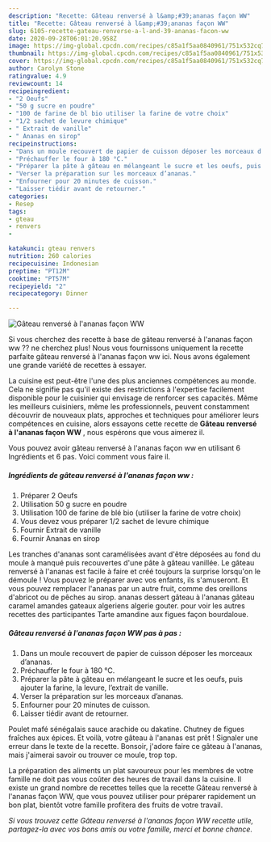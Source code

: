 ```yaml
---
description: "Recette: Gâteau renversé à l&amp;#39;ananas façon WW"
title: "Recette: Gâteau renversé à l&amp;#39;ananas façon WW"
slug: 6105-recette-gateau-renverse-a-l-and-39-ananas-facon-ww
date: 2020-09-28T06:01:20.958Z
image: https://img-global.cpcdn.com/recipes/c85a1f5aa0840961/751x532cq70/gateau-renverse-a-lananas-facon-ww-photo-principale-de-la-recette.jpg
thumbnail: https://img-global.cpcdn.com/recipes/c85a1f5aa0840961/751x532cq70/gateau-renverse-a-lananas-facon-ww-photo-principale-de-la-recette.jpg
cover: https://img-global.cpcdn.com/recipes/c85a1f5aa0840961/751x532cq70/gateau-renverse-a-lananas-facon-ww-photo-principale-de-la-recette.jpg
author: Carolyn Stone
ratingvalue: 4.9
reviewcount: 14
recipeingredient:
- "2 Oeufs"
- "50 g sucre en poudre"
- "100 de farine de bl bio utiliser la farine de votre choix"
- "1/2 sachet de levure chimique"
- " Extrait de vanille"
- " Ananas en sirop"
recipeinstructions:
- "Dans un moule recouvert de papier de cuisson déposer les morceaux d’ananas."
- "Préchauffer le four à 180 °C."
- "Préparer la pâte à gâteau en mélangeant le sucre et les oeufs, puis ajouter la farine, la levure, l’extrait de vanille."
- "Verser la préparation sur les morceaux d’ananas."
- "Enfourner pour 20 minutes de cuisson."
- "Laisser tiédir avant de retourner."
categories:
- Resep
tags:
- gteau
- renvers
- 

katakunci: gteau renvers  
nutrition: 260 calories
recipecuisine: Indonesian
preptime: "PT12M"
cooktime: "PT57M"
recipeyield: "2"
recipecategory: Dinner

---
```



![Gâteau renversé à l&#39;ananas façon WW](https://img-global.cpcdn.com/recipes/c85a1f5aa0840961/751x532cq70/gateau-renverse-a-lananas-facon-ww-photo-principale-de-la-recette.jpg)

Si vous cherchez des recette à base de gâteau renversé à l&#39;ananas façon ww ?? ne cherchez plus! Nous vous fournissons uniquement la recette parfaite gâteau renversé à l&#39;ananas façon ww ici. Nous avons également une grande variété de recettes à essayer.

La cuisine est peut-être l'une des plus anciennes compétences au monde. Cela ne signifie pas qu'il existe des restrictions à l'expertise facilement disponible pour le cuisinier qui envisage de renforcer ses capacités. Même les meilleurs cuisiniers, même les professionnels, peuvent constamment découvrir de nouveaux plats, approches et techniques pour améliorer leurs compétences en cuisine, alors essayons cette recette de <strong> Gâteau renversé à l&#39;ananas façon WW </strong>, nous espérons que vous aimerez il.

<!--inarticleads1-->

Vous pouvez avoir gâteau renversé à l&#39;ananas façon ww en utilisant 6 Ingrédients et 6 pas. Voici comment vous faire il.

##### Ingrédients de gâteau renversé à l&#39;ananas façon ww :

1. Préparer 2 Oeufs
1. Utilisation 50 g sucre en poudre
1. Utilisation 100 de farine de blé bio (utiliser la farine de votre choix)
1. Vous devez vous préparer 1/2 sachet de levure chimique
1. Fournir  Extrait de vanille
1. Fournir  Ananas en sirop


Les tranches d&#39;ananas sont caramélisées avant d&#39;être déposées au fond du moule à manqué puis recouvertes d&#39;une pâte à gâteau vanillée. Le gâteau renversé à l&#39;ananas est facile à faire et créé toujours la surprise lorsqu&#39;on le démoule ! Vous pouvez le préparer avec vos enfants, ils s&#39;amuseront. Et vous pouvez remplacer l&#39;ananas par un autre fruit, comme des oreillons d&#39;abricot ou de pêches au sirop. ananas dessert gâteau à l&#39;ananas gâteau caramel amandes gateaux algeriens algerie gouter. pour voir les autres recettes des participantes Tarte amandine aux figues façon bourdaloue. 

<!--inarticleads2-->

##### Gâteau renversé à l&#39;ananas façon WW pas à pas :

1. Dans un moule recouvert de papier de cuisson déposer les morceaux d’ananas.
1. Préchauffer le four à 180 °C.
1. Préparer la pâte à gâteau en mélangeant le sucre et les oeufs, puis ajouter la farine, la levure, l’extrait de vanille.
1. Verser la préparation sur les morceaux d’ananas.
1. Enfourner pour 20 minutes de cuisson.
1. Laisser tiédir avant de retourner.


Poulet mafé sénégalais sauce arachide ou dakatine. Chutney de figues fraîches aux épices. Et voilà, votre gâteau à l&#39;ananas est prêt ! Signaler une erreur dans le texte de la recette. Bonsoir, j&#39;adore faire ce gâteau à l&#39;ananas, mais j&#39;aimerai savoir ou trouver ce moule, trop top. 

<!--inarticleads1-->

<p>
La préparation des aliments un plat savoureux pour les membres de votre famille ne doit pas vous coûter des heures de travail dans la cuisine. Il existe un grand nombre de recettes telles que la recette Gâteau renversé à l&#39;ananas façon WW, que vous pouvez utiliser pour préparer rapidement un bon plat, bientôt votre famille profitera des fruits de votre travail.
</p>

<p>
<i>Si vous trouvez cette Gâteau renversé à l&#39;ananas façon WW recette utile, partagez-la avec vos bons amis ou votre famille, merci et bonne chance.</i>
</p>

